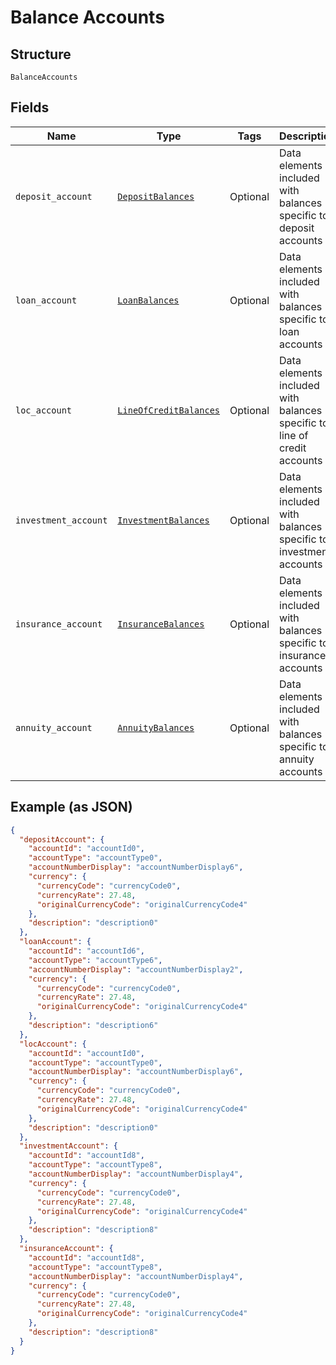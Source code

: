 
# Balance Accounts

## Structure

`BalanceAccounts`

## Fields

| Name | Type | Tags | Description |
|  --- | --- | --- | --- |
| `deposit_account` | [`DepositBalances`](../../doc/models/deposit-balances.md) | Optional | Data elements included with balances specific to deposit accounts |
| `loan_account` | [`LoanBalances`](../../doc/models/loan-balances.md) | Optional | Data elements included with balances specific to loan accounts |
| `loc_account` | [`LineOfCreditBalances`](../../doc/models/line-of-credit-balances.md) | Optional | Data elements included with balances specific to line of credit accounts |
| `investment_account` | [`InvestmentBalances`](../../doc/models/investment-balances.md) | Optional | Data elements included with balances specific to investment accounts |
| `insurance_account` | [`InsuranceBalances`](../../doc/models/insurance-balances.md) | Optional | Data elements included with balances specific to insurance accounts |
| `annuity_account` | [`AnnuityBalances`](../../doc/models/annuity-balances.md) | Optional | Data elements included with balances specific to annuity accounts |

## Example (as JSON)

```json
{
  "depositAccount": {
    "accountId": "accountId0",
    "accountType": "accountType0",
    "accountNumberDisplay": "accountNumberDisplay6",
    "currency": {
      "currencyCode": "currencyCode0",
      "currencyRate": 27.48,
      "originalCurrencyCode": "originalCurrencyCode4"
    },
    "description": "description0"
  },
  "loanAccount": {
    "accountId": "accountId6",
    "accountType": "accountType6",
    "accountNumberDisplay": "accountNumberDisplay2",
    "currency": {
      "currencyCode": "currencyCode0",
      "currencyRate": 27.48,
      "originalCurrencyCode": "originalCurrencyCode4"
    },
    "description": "description6"
  },
  "locAccount": {
    "accountId": "accountId0",
    "accountType": "accountType0",
    "accountNumberDisplay": "accountNumberDisplay6",
    "currency": {
      "currencyCode": "currencyCode0",
      "currencyRate": 27.48,
      "originalCurrencyCode": "originalCurrencyCode4"
    },
    "description": "description0"
  },
  "investmentAccount": {
    "accountId": "accountId8",
    "accountType": "accountType8",
    "accountNumberDisplay": "accountNumberDisplay4",
    "currency": {
      "currencyCode": "currencyCode0",
      "currencyRate": 27.48,
      "originalCurrencyCode": "originalCurrencyCode4"
    },
    "description": "description8"
  },
  "insuranceAccount": {
    "accountId": "accountId8",
    "accountType": "accountType8",
    "accountNumberDisplay": "accountNumberDisplay4",
    "currency": {
      "currencyCode": "currencyCode0",
      "currencyRate": 27.48,
      "originalCurrencyCode": "originalCurrencyCode4"
    },
    "description": "description8"
  }
}
```

